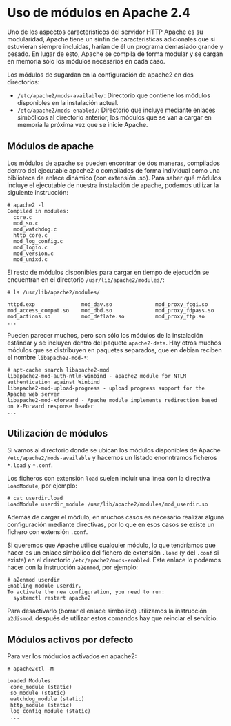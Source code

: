# Uso de módulos en Apache 2.4

Uno de los aspectos característicos del servidor HTTP Apache es su modularidad, Apache tiene un sinfín de características adicionales que si estuvieran siempre incluidas, harían de él un programa demasiado grande y pesado. En lugar de esto, Apache se compila de forma modular y se cargan en memoria sólo los módulos necesarios en cada caso.

Los módulos de sugardan en la configuración de apache2 en dos directorios:

* `/etc/apache2/mods-available/`: Directorio que contiene los módulos disponibles en la instalación actual.
* `/etc/apache2/mods-enabled/`: Directorio que incluye mediante enlaces simbólicos al directorio anterior, los módulos que se van a cargar en memoria la próxima vez que se inicie Apache.

## Módulos de apache

Los módulos de apache se pueden encontrar de dos maneras, compilados dentro del ejecutable apache2 o compilados de forma individual como una biblioteca de enlace dinámico (con extensión .so). Para saber qué módulos incluye el ejecutable de nuestra instalación de apache, podemos utilizar la siguiente instrucción:

	# apache2 -l	
	Compiled in modules:
	  core.c
	  mod_so.c
	  mod_watchdog.c
	  http_core.c
	  mod_log_config.c
	  mod_logio.c
	  mod_version.c
	  mod_unixd.c

El resto de módulos disponibles para cargar en tiempo de ejecución se encuentran en el
directorio `/usr/lib/apache2/modules/`:

	# ls /usr/lib/apache2/modules/

	httpd.exp				mod_dav.so			    mod_proxy_fcgi.so
	mod_access_compat.so	mod_dbd.so			    mod_proxy_fdpass.so
	mod_actions.so			mod_deflate.so		    mod_proxy_ftp.so
	...

Pueden parecer muchos, pero son sólo los módulos de la instalación estándar y se incluyen dentro del paquete `apache2-data`. Hay otros muchos módulos que se distribuyen en paquetes separados, que en debian reciben el nombre `libapache2-mod-*`:

	# apt-cache search libapache2-mod
	libapache2-mod-auth-ntlm-winbind - apache2 module for NTLM authentication against Winbind
	libapache2-mod-upload-progress - upload progress support for the Apache web server
	libapache2-mod-xforward - Apache module implements redirection based on X-Forward response header
	...

## Utilización de módulos

Si vamos al directorio donde se ubican los módulos disponibles de Apache `/etc/apache2/mods-available` y hacemos un
listado enonntramos ficheros `*.load` y `*.conf`.

Los ficheros con extensión `load` suelen incluir una línea con la directiva `LoadModule`, por ejemplo:

	# cat userdir.load 
	LoadModule userdir_module /usr/lib/apache2/modules/mod_userdir.so

Además de cargar el módulo, en muchos casos es necesario realizar alguna configuración mediante directivas, por lo que en esos casos se existe un fichero con extensión `.conf`.

Si queremos que Apache utilice cualquier módulo, lo que tendríamos que hacer es un enlace simbólico del fichero de extensión `.load` (y del `.conf` si existe) en el directorio `/etc/apache2/mods-enabled`. Este enlace lo podemos hacer con la instrucción `a2enmod`, por ejemplo:

	# a2enmod userdir
	Enabling module userdir.
	To activate the new configuration, you need to run:
	  systemctl restart apache2

Para desactivarlo (borrar el enlace simbólico) utilizamos la instrucción `a2dismod`. después de utilizar estos comandos hay que reinciar el servicio.

## Módulos activos por defecto

Para ver los móduclos activados en apache2:

	# apache2ctl -M

	Loaded Modules:
	 core_module (static)
	 so_module (static)
	 watchdog_module (static)
	 http_module (static)
	 log_config_module (static)
	 ...

